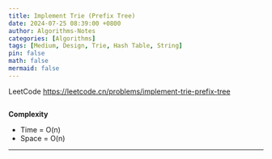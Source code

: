 ```yaml
---
title: Implement Trie (Prefix Tree)
date: 2024-07-25 08:39:00 +0800
author: Algorithms-Notes
categories: [Algorithms]
tags: [Medium, Design, Trie, Hash Table, String]
pin: false
math: false
mermaid: false
---
```


LeetCode <https://leetcode.cn/problems/implement-trie-prefix-tree>

```java

```

**Complexity**

* Time = O(n) 
* Space = O(n) 

---
